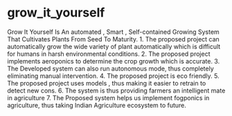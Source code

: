# grow_it_yourself
 Grow It Yourself Is An automated , Smart , Self-contained Growing System That Cultivates Plants From Seed To Maturity. 1. The proposed project can automatically grow the wide variety of plant automatically which is difficult for humans in harsh environmental conditions. 2. The proposed project implements aeroponics to determine the crop growth which is accurate. 3. The Developed system can also run autonomous mode, thus completely eliminating manual intervention. 4. The proposed project is eco friendly. 5. The proposed project uses models , thus making it easier to retrain to detect new cons. 6. The system is thus providing farmers an intelligent mate in agriculture 7. The Proposed system helps us implement fogponics in agriculture, thus taking Indian Agriculture ecosystem to future.
